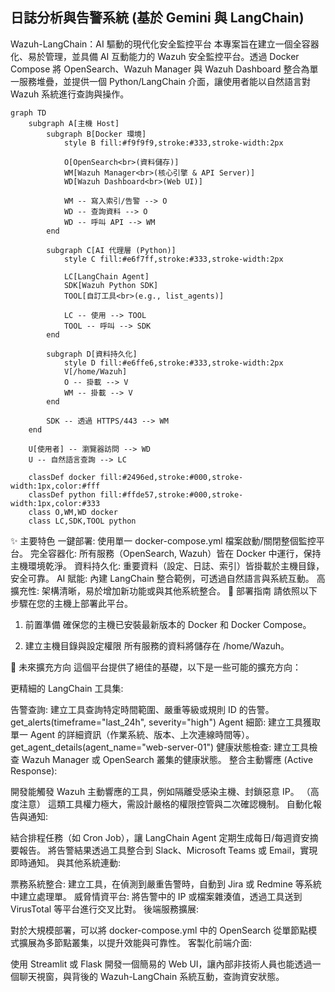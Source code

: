 ## 日誌分析與告警系統 (基於 Gemini 與 LangChain)
Wazuh-LangChain：AI 驅動的現代化安全監控平台
本專案旨在建立一個全容器化、易於管理，並具備 AI 互動能力的 Wazuh 安全監控平台。透過 Docker Compose 將 OpenSearch、Wazuh Manager 與 Wazuh Dashboard 整合為單一服務堆疊，並提供一個 Python/LangChain 介面，讓使用者能以自然語言對 Wazuh 系統進行查詢與操作。
```mermaid
graph TD
    subgraph A[主機 Host]
        subgraph B[Docker 環境]
            style B fill:#f9f9f9,stroke:#333,stroke-width:2px

            O[OpenSearch<br>(資料儲存)]
            WM[Wazuh Manager<br>(核心引擎 & API Server)]
            WD[Wazuh Dashboard<br>(Web UI)]

            WM -- 寫入索引/告警 --> O
            WD -- 查詢資料 --> O
            WD -- 呼叫 API --> WM
        end

        subgraph C[AI 代理層 (Python)]
            style C fill:#e6f7ff,stroke:#333,stroke-width:2px

            LC[LangChain Agent]
            SDK[Wazuh Python SDK]
            TOOL[自訂工具<br>(e.g., list_agents)]

            LC -- 使用 --> TOOL
            TOOL -- 呼叫 --> SDK
        end

        subgraph D[資料持久化]
            style D fill:#e6ffe6,stroke:#333,stroke-width:2px
            V[/home/Wazuh]
            O -- 掛載 --> V
            WM -- 掛載 --> V
        end
        
        SDK -- 透過 HTTPS/443 --> WM
    end

    U[使用者] -- 瀏覽器訪問 --> WD
    U -- 自然語言查詢 --> LC

    classDef docker fill:#2496ed,stroke:#000,stroke-width:1px,color:#fff
    classDef python fill:#ffde57,stroke:#000,stroke-width:1px,color:#333
    class O,WM,WD docker
    class LC,SDK,TOOL python
```
✨ 主要特色
一鍵部署: 使用單一 docker-compose.yml 檔案啟動/關閉整個監控平台。
完全容器化: 所有服務（OpenSearch, Wazuh）皆在 Docker 中運行，保持主機環境乾淨。
資料持久化: 重要資料（設定、日誌、索引）皆掛載於主機目錄，安全可靠。
AI 賦能: 內建 LangChain 整合範例，可透過自然語言與系統互動。
高擴充性: 架構清晰，易於增加新功能或與其他系統整合。
🚀 部署指南
請依照以下步驟在您的主機上部署此平台。

1. 前置準備
確保您的主機已安裝最新版本的 Docker 和 Docker Compose。

2. 建立主機目錄與設定權限
所有服務的資料將儲存在 /home/Wazuh。


🔭 未來擴充方向
這個平台提供了絕佳的基礎，以下是一些可能的擴充方向：

更精細的 LangChain 工具集:

告警查詢: 建立工具查詢特定時間範圍、嚴重等級或規則 ID 的告警。
get_alerts(timeframe="last_24h", severity="high")
Agent 細節: 建立工具獲取單一 Agent 的詳細資訊（作業系統、版本、上次連線時間等）。
get_agent_details(agent_name="web-server-01")
健康狀態檢查: 建立工具檢查 Wazuh Manager 或 OpenSearch 叢集的健康狀態。
整合主動響應 (Active Response):

開發能觸發 Wazuh 主動響應的工具，例如隔離受感染主機、封鎖惡意 IP。
（高度注意） 這類工具權力極大，需設計嚴格的權限控管與二次確認機制。
自動化報告與通知:

結合排程任務（如 Cron Job），讓 LangChain Agent 定期生成每日/每週資安摘要報告。
將告警結果透過工具整合到 Slack、Microsoft Teams 或 Email，實現即時通知。
與其他系統連動:

票務系統整合: 建立工具，在偵測到嚴重告警時，自動到 Jira 或 Redmine 等系統中建立處理單。
威脅情資平台: 將告警中的 IP 或檔案雜湊值，透過工具送到 VirusTotal 等平台進行交叉比對。
後端服務擴展:

對於大規模部署，可以將 docker-compose.yml 中的 OpenSearch 從單節點模式擴展為多節點叢集，以提升效能與可靠性。
客製化前端介面:

使用 Streamlit 或 Flask 開發一個簡易的 Web UI，讓內部非技術人員也能透過一個聊天視窗，與背後的 Wazuh-LangChain 系統互動，查詢資安狀態。
